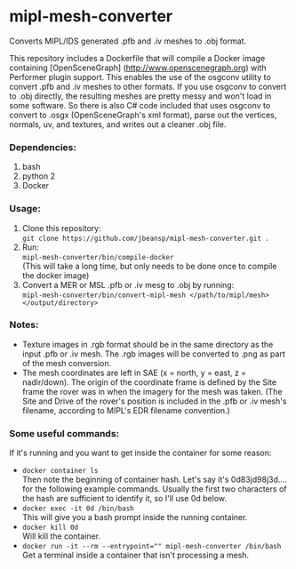 # mipl-mesh-converter
Converts MIPL/IDS generated .pfb and .iv meshes to .obj format.

This repository includes a Dockerfile that will compile a Docker image containing [OpenSceneGraph] (http://www.openscenegraph.org) with Performer plugin support.  This enables the use of the osgconv utility to convert .pfb and .iv meshes to other formats.  If you use osgconv to convert to .obj directly, the resulting meshes are pretty messy and won't load in some software.  So there is also C# code included that uses osgconv to convert to .osgx (OpenSceneGraph's xml format), parse out the vertices, normals, uv, and textures, and writes out a cleaner .obj file.

### Dependencies:
1. bash
2. python 2
3. Docker

### Usage:
1. Clone this repository:<br>
`git clone https://github.com/jbeansp/mipl-mesh-converter.git .`<br>
2. Run:<br>
    `mipl-mesh-converter/bin/compile-docker`<br>
    (This will take a long time, but only needs to be done once to compile the docker image)<br>
3. Convert a MER or MSL .pfb or .iv mesg to .obj by running:<br>
    `mipl-mesh-converter/bin/convert-mipl-mesh </path/to/mipl/mesh> </output/directory>`

### Notes:
* Texture images in .rgb format should be in the same directory as the input .pfb or .iv mesh.  The .rgb images will be converted to .png as part of the mesh conversion.
* The mesh coordinates are left in SAE (x = north, y = east, z = nadir/down).  The origin of the coordinate frame is defined by the Site frame the rover was in when the imagery for the mesh was taken.  (The Site and Drive of the rover's position is included in the .pfb or .iv mesh's filename, according to MIPL's EDR filename convention.)

### Some useful commands:
If it's running and you want to get inside the container for some reason:<br>
* `docker container ls`  
Then note the beginning of container hash.  Let's say it's 0d83jd98j3d.... for the following example commands.  Usually the first two characters of the hash are sufficient to identify it, so I'll use 0d below.<br>
* `docker exec -it 0d /bin/bash`  
This will give you a bash prompt inside the running container.<br>
* `docker kill 0d`  
Will kill the container.<br>
* `docker run -it --rm --entrypoint="" mipl-mesh-converter /bin/bash`  
Get a terminal inside a container that isn't processing a mesh.<br>
  
  
  

    
    
